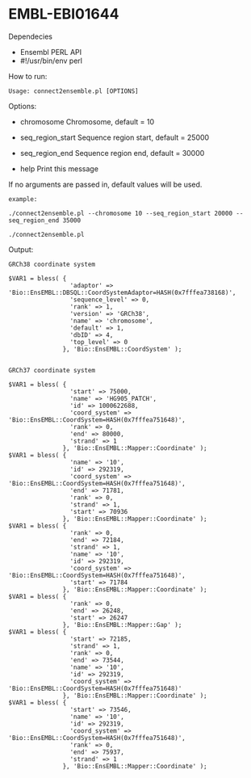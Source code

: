 # EMBL-EBI01644

Dependecies
 - Ensembl PERL API
 - #!/usr/bin/env perl

How to run:

    Usage: connect2ensemble.pl [OPTIONS]

Options:
  
  - chromosome            Chromosome, default = 10
  
  - seq_region_start      Sequence region start, default = 25000
  
  - seq_region_end        Sequence region end, default = 30000
  
  - help                  Print this message


If no arguments are passed in, default values will be used.

    example:
    
    ./connect2ensemble.pl --chromosome 10 --seq_region_start 20000 --seq_region_end 35000
    
    ./connect2ensemble.pl

Output:
    
    GRCh38 coordinate system

    $VAR1 = bless( {
                     'adaptor' => 'Bio::EnsEMBL::DBSQL::CoordSystemAdaptor=HASH(0x7fffea738168)',
                     'sequence_level' => 0,
                     'rank' => 1,
                     'version' => 'GRCh38',
                     'name' => 'chromosome',
                     'default' => 1,
                     'dbID' => 4,
                     'top_level' => 0
                   }, 'Bio::EnsEMBL::CoordSystem' );


    GRCh37 coordinate system

    $VAR1 = bless( {
                     'start' => 75000,
                     'name' => 'HG905_PATCH',
                     'id' => 1000622688,
                     'coord_system' => 'Bio::EnsEMBL::CoordSystem=HASH(0x7fffea751648)',
                     'rank' => 0,
                     'end' => 80000,
                     'strand' => 1
                   }, 'Bio::EnsEMBL::Mapper::Coordinate' );
    $VAR1 = bless( {
                     'name' => '10',
                     'id' => 292319,
                     'coord_system' => 'Bio::EnsEMBL::CoordSystem=HASH(0x7fffea751648)',
                     'end' => 71781,
                     'rank' => 0,
                     'strand' => 1,
                     'start' => 70936
                   }, 'Bio::EnsEMBL::Mapper::Coordinate' );
    $VAR1 = bless( {
                     'rank' => 0,
                     'end' => 72184,
                     'strand' => 1,
                     'name' => '10',
                     'id' => 292319,
                     'coord_system' => 'Bio::EnsEMBL::CoordSystem=HASH(0x7fffea751648)',
                     'start' => 71784
                   }, 'Bio::EnsEMBL::Mapper::Coordinate' );
    $VAR1 = bless( {
                     'rank' => 0,
                     'end' => 26248,
                     'start' => 26247
                   }, 'Bio::EnsEMBL::Mapper::Gap' );
    $VAR1 = bless( {
                     'start' => 72185,
                     'strand' => 1,
                     'rank' => 0,
                     'end' => 73544,
                     'name' => '10',
                     'id' => 292319,
                     'coord_system' => 'Bio::EnsEMBL::CoordSystem=HASH(0x7fffea751648)'
                   }, 'Bio::EnsEMBL::Mapper::Coordinate' );
    $VAR1 = bless( {
                     'start' => 73546,
                     'name' => '10',
                     'id' => 292319,
                     'coord_system' => 'Bio::EnsEMBL::CoordSystem=HASH(0x7fffea751648)',
                     'rank' => 0,
                     'end' => 75937,
                     'strand' => 1
                   }, 'Bio::EnsEMBL::Mapper::Coordinate' );
